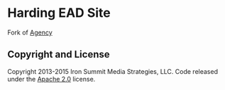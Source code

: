 # Harding EAD Site

Fork of [Agency](http://startbootstrap.com/template-overviews/agency/)
## Copyright and License

Copyright 2013-2015 Iron Summit Media Strategies, LLC. Code released under the [Apache 2.0](https://github.com/IronSummitMedia/startbootstrap-agency/blob/gh-pages/LICENSE) license.
